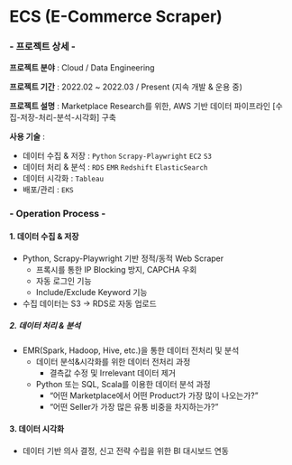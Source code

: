 # ECS (E-Commerce Scraper)

### - 프로젝트 상세 -
**프로젝트 분야** : Cloud / Data Engineering

**프로젝트 기간** : 2022.02 ~ 2022.03 / Present (지속 개발 & 운용 중)

**프로젝트 설명** : Marketplace Research를 위한, AWS 기반 데이터 파이프라인 [수집-저장-처리-분석-시각화] 구축

**사용 기술** : 

- 데이터 수집 & 저장 : `Python` `Scrapy-Playwright` `EC2` `S3`
- 데이터 처리 & 분석 : `RDS` `EMR` `Redshift` `ElasticSearch`
- 데이터 시각화 : `Tableau`
- 배포/관리 : `EKS`

### - Operation Process -
#### 1. 데이터 수집 & 저장

- Python, Scrapy-Playwright 기반 정적/동적 Web Scraper
  - 프록시를 통한 IP Blocking 방지, CAPCHA 우회
  - 자동 로그인 기능
  - Include/Exclude Keyword 기능
- 수집 데이터는 S3 -> RDS로 자동 업로드

##### 2. 데이터 처리 & 분석

- EMR(Spark, Hadoop, Hive, etc.)을 통한 데이터 전처리 및 분석
    - 데이터 분석&시각화를 위한 데이터 전처리 과정
        - 결측값 수정 및 Irrelevant 데이터 제거
    - Python 또는 SQL, Scala를 이용한 데이터 분석 과정
        - “어떤 Marketplace에서 어떤 Product가 가장 많이 나오는가?”
        - “어떤 Seller가 가장 많은 유통 비중을 차지하는가?”

#### 3. 데이터 시각화

- 데이터 기반 의사 결정, 신고 전략 수립을 위한 BI 대시보드 연동
